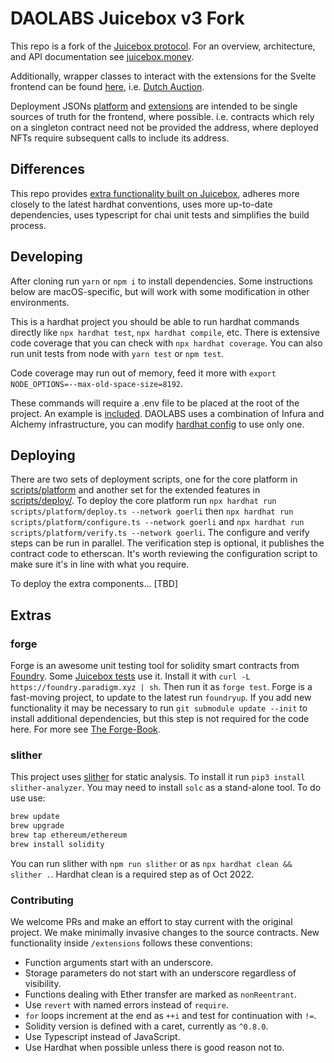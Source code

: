 # DAOLABS Juicebox v3 Fork

This repo is a fork of the [Juicebox protocol](https://github.com/jbx-protocol/juice-contracts-v3). For an overview, architecture, and API documentation see [juicebox.money](https://info.juicebox.money/dev/).

Additionally, wrapper classes to interact with the extensions for the Svelte frontend can be found [here](https://github.com/tankbottoms/juice-interface-svelte/tree/feature/contracts/src/utils/web3), i.e. [Dutch Auction](https://github.com/tankbottoms/juice-interface-svelte/blob/feature/contracts/src/utils/web3/extensions/DutchAuctionWrapper.ts).

Deployment JSONs [platform](deployments/goerli/platform.json) and [extensions](deployments/goerli/extensions.json) are intended to be single sources of truth for the frontend, where possible. i.e. contracts which rely on a singleton contract need not be provided the address, where deployed NFTs require subsequent calls to include its address.

## Differences

This repo provides [extra functionality built on Juicebox](./contracts/extensions/), adheres more closely to the latest hardhat conventions, uses more up-to-date dependencies, uses typescript for chai unit tests and simplifies the build process.

## Developing

After cloning run `yarn` or `npm i` to install dependencies. Some instructions below are macOS-specific, but will work with some modification in other environments.

This is a hardhat project you should be able to run hardhat commands directly like `npx hardhat test`, `npx hardhat compile`, etc. There is extensive code coverage that you can check with `npx hardhat coverage`. You can also run unit tests from node with `yarn test` or `npm test`.

Code coverage may run out of memory, feed it more with `export NODE_OPTIONS=--max-old-space-size=8192`.

These commands will require a .env file to be placed at the root of the project. An example is [included](./.example.env). DAOLABS uses a combination of Infura and Alchemy infrastructure, you can modify [hardhat config](./hardhat.config.ts) to use only one.

## Deploying

There are two sets of deployment scripts, one for the core platform in [scripts/platform](./scripts/platform/) and another set for the extended features in [scripts/deploy/](./scripts/deploy/). To deploy the core platform run `npx hardhat run scripts/platform/deploy.ts --network goerli` then `npx hardhat run scripts/platform/configure.ts --network goerli` and `npx hardhat run scripts/platform/verify.ts --network goerli`. The configure and verify steps can be run in parallel. The verification step is optional, it publishes the contract code to etherscan. It's worth reviewing the configuration script to make sure it's in line with what you require.

To deploy the extra components... \[TBD\]

## Extras

### forge

Forge is an awesome unit testing tool for solidity smart contracts from [Foundry](https://github.com/gakonst/foundry). Some [Juicebox tests](./contracts/system_tests/) use it. Install it with `curl -L https://foundry.paradigm.xyz | sh`. Then run it as `forge test`. Forge is a fast-moving project, to update to the latest run `foundryup`. If you add new functionality it may be necessary to run `git submodule update --init` to install additional dependencies, but this step is not required for the code here. For more see [The Forge-Book](https://onbjerg.github.io/foundry-book/forge).

### slither

This project uses [slither](https://github.com/crytic/slither) for static analysis. To install it run `pip3 install slither-analyzer`. You may need to install `solc` as a stand-alone tool. To do use use:

```bash
brew update
brew upgrade
brew tap ethereum/ethereum
brew install solidity
```

You can run slither with `npm run slither` or as `npx hardhat clean && slither .`. Hardhat clean is a required step as of Oct 2022.

### Contributing

We welcome PRs and make an effort to stay current with the original project. We make minimally invasive changes to the source contracts. New functionality inside `/extensions` follows these conventions:

- Function arguments start with an underscore.
- Storage parameters do not start with an underscore regardless of visibility.
- Functions dealing with Ether transfer are marked as `nonReentrant`.
- Use `revert` with named errors instead of `require`.
- `for` loops increment at the end as `++i` and test for continuation with `!=`.
- Solidity version is defined with a caret, currently as `^0.8.0`.
- Use Typescript instead of JavaScript.
- Use Hardhat when possible unless there is good reason not to.
